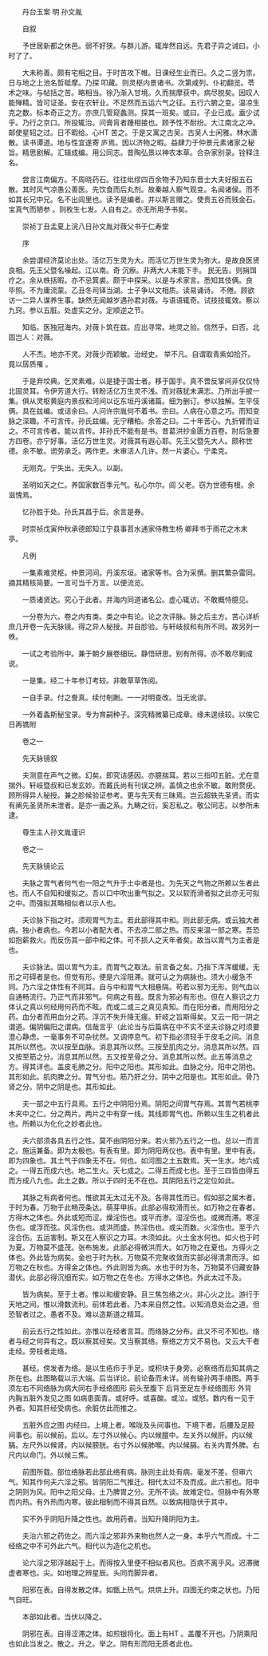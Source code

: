 <!-- { "loadSidebar": true } -->


　　丹台玉案 明 孙文胤

　　自叙

　　予世居新都之休邑。弱不好狭。与群儿游。辄岸然自远。先君子异之诫曰。小时了了。

　　大未称善。颇有宅相之目。于时苦攻下帷。日课经生业而已。久之二竖为祟。日与地之上池名哲砥摩。乃探 叩藏。则灵枢内景诸书。次第咸列。仆初翻览。苓术之味。与帖括之苦。略相当。徐乃渐入甘境。久而揣摩获中。病尽脱矣。因叹人能殚精。皆可证圣。安在农轩业。不足然而五运六气之征。五行六腑之变。温凉生克之数。标本奇正之方。亦庶几管窥蠡测。探其一班矣。或曰。子业已成。盍少试乎。乃行之京口。所投辄治。问膏肓者踵相接也。顾予性不耐纷。大江南北之冲。邮使星轺之过。日不暇给。心HT 苦之。于是又寓之古吴。古吴人士闲雅。林水潇散。读书谭道。地与性宜遂寄 庐焉。因以济物之暇。益肆力于仲景元素诸家之秘旨。精思剧解。汇辑成编。用公同志。昔陶弘景以神农本草。合杂家别录。铨释注名。

　　尝言江南偏方。不周晓药石。往往纰缪四百余物予乃知东晋士大夫好服五石散。其时风气凉愚公善医。先饮食而后丸剂。故秦越人察气观变。名闻诸侯。而不如其长兄中兄。名不出闾里也。读予是编者。并以斯言赠之。使贵五谷而贱金石。宝真气而陋参 。则枚生七发。人自有之。亦无所用予书矣。

　　崇祯丁丑孟夏上浣八日孙文胤对薇父书于仁寿堂

　　序

　　余尝谓经济莫论出处。活亿万生灵为大。而活亿万世生灵为弥大。是故良医贤良相。先王父暨名噪起。江以南。奇 沉瘵。非两大人末能下手。 民无告。则捐饵疗之。余从帙括暇。亦不忌箕裘。颇于中探采。以是与术家言。悉知其伎俩。良 毕照。不为庸流蒙。乙丑冬司铎当湖。士子争以文相质。读易诵诗。 不倦。顾欲访一二异人谋养生事。缺然无闻越岁遇孙君对薇。与语语辄奇。试技技辄效。察以九窍。参以五脏。处虚实之分。定顺逆之节。

　　知临。医独冠海内。对薇卜筑在兹。应出寻常。地灵之验。信然乎。曰否。北固岂人：对薇。

　　人不杰。地亦不灵。对薇少而颖敏。治经史。 举不凡。自谓取青紫如拾芥。竟以孱质罹 。

　　于是弃坟典。乞灵素难。以是捷于国士者。移于国手。真不啻反掌间非仅仅恃北固灵耳。令伊芳道大行。转盼活亿万生灵不浅。而对薇犹未满志。乃所出手披一集。俱从灵枢黄庭内景叔和河间以讫东垣丹溪诸篇。细为删订。参以独解。生平伎俩。具在兹编。或诘余曰。人问许宗胤何不着书。宗曰。人病在心意之巧。而知变脉之深趣。不可言传。孙氏兹编。无宁糟粕。余答之曰。二十年苦心。九折臂而证之。不可言传者。能以言传。非孙氏不能有是书。昔葛洪抄金匮方百卷。肘后急要方四卷。亦宁好事。活亿万世生灵。对薇其有遐心耶。先王父暨先大人。颇称世德。余不敏。谫劳承乏。两作吏。未审活人几许。然一片婆心。宁柔克。

　　无刚克。宁失出。无失入。以副。

　　圣明如天之仁。养国家数百季元气。私心尔尔。闾 父老。窃为世德有根。余滋愧焉。

　　忆孙胜于处。孙氏其昌于后。余言是券。

　　时崇祯戊寅仲秋承德郎知江宁县事苕水通家侍教生杨 卿拜书于雨花之木末亭。

　　凡例

　　一集素难灵枢。仲景河间。丹溪东垣。诸家等书。合为采撰。删其繁杂雷同。摘其精核简要。一言可当千万言。以便流览。

　　一质诸贤达。究心于此者。并海内同道诸名公。虚心辄访。不敢概恃臆见。

　　一分卷为六。卷之内有类。类之中有论。论之次评脉。脉之后主方。苦心详析庶几开卷一先天脉镜。得之异人秘授。并自胗验。与轩岐叔和有所不同。故另列一帙。

　　一试之考验所中。兼于朝夕展卷细玩。静悟研思。别有所得。亦不敢尽剿成说。

　　一是集。经二十年参订考较。非敢草草饰阅。

　　一自手录。付之誊真。续付剞劂。一一对明查改。当无讹谬。

　　一外着螽斯秘宝录。专为育嗣种子。深究精微纂已成章。缘未遑续较。以俟它日再镌附

　　卷之一

　　先天脉镜叙

　　夫测意在声气之微。幻矣。即究诘感因。亦臆揣耳。若以三指叩五脏。尤在意揣外。轩岐暨叔和已发玄妙。而戴氏尚有刊误之辨。盖慎之也余不敏。敢附赘疣。顾所得异人秘授。兼之胗候验证参考。更与先天有三昧焉。岂云超轶先圣贤。而实有阐先圣贤所未泄者。是亦一画之系。九畴之衍。奚忍私之。敬公同志。以参所未逮。

　　尊生主人孙文胤谨识

　　卷之一

　　先天脉镜论云

　　夫脉之胃气者何气也一阳之气升于土中者是也。为先天之气物之所赖以生者此也。而人不自知和缓拟之。吾以口中吹出重气拟之。又以软而滑者拟之此亦无可拟之中。而强拟其略相似者以示人也。

　　夫诊脉下指之时。须观胃气为主。若此部得其中和。则此部无病。或云独大者病。独小者病也。今若以小者配大者。不去凉二部之热。而反来温一部之寒。吾恐如抱薪救火。而反伤其一部中和之体。可不损人之天年者矣。故当以胃气为主者是也。

　　夫诊脉法。固以胃气为主。而胃气之取法。前言备之矣。乃指下浑浑缓缓。无形之可碍者是也。但觉有形。便是六淫阻滞。就可认之为病脉也。须大小缓急不同。乃六淫之体性有不同耳。自与中和胃气大相悬隔。苟若以邪为无形。则气血以自通畅流行。乃正气而非邪气。何病之有哉。既言为邪必有形也。但在人察识之力体认之真以何经用何药而不眩。而或二或三之真见真知。而在阳分者。而用阳分之药。血分者而用血分之药。浮沉不失升降无瘥。轩岐之旨斯得矣。又云一阳一阴之谓道。偏阴偏阳之谓病。信哉言乎（此论当与后篇病在中不实不坚夫诊脉之时须要澄心静虑。一毫事务不可杂扰然。又调停息气。初下指必须轻手于皮毛之间。消息其所以然也。次以按至血脉。消息其所以然。三按至肌肉之分。消息其所以然。四又按至筋之分。消息其所以然。五又按至骨之分。消息其所以然。此五等消息之方。得其详也。盖皮毛肺之分。阳中之阳也。其形如此。血脉之分。阳中之阴也。其形如此。肌肉脾之分。胃气分也。筋乃肝之分。阴中之阳是也。其形如此。骨乃肾之分。阴中之阴是也。其形如此。

　　夫一部之中五行具焉。五行之中阴阳分焉。阴阳之间胃气存焉。其胃气若桃李木夹中之仁。分之两片。两片之中有穿一线。其线即胃气也。所赖以生生之机者此也。所赖以为化化之妙者此也。

　　夫六部须各具五行之性。莫不由阴阳分来。若火邪乃五行之一也。总以一而言之。施运兼备。即为太极也。有表有里。即为阴阳两仪也。表中有里。里中有表。即为四象也。其土气于四象无不在。何也。如河图之土五数焉。天一生水。地六成之。一得五而成六也。地二生火。天七成之。二得五而成七也。至于三四皆由得五而方成八九也。此土之数。所以于四时无不在也。其阴阳五行之定位如此。

　　其脉之有病者何也。惟欲其无太过无不及。各得其性而已。假如部之属木者。于时为春。万物于此畅茂条达。萌芽甲拆。此部必得软滑而长。如万物之在春者。方得木之体也。外此或短而涩。燥淫伤也。或平而渗。湿淫伤也。或微而滞。寒淫伤也。或浮而弦。风淫伤也。或洪而盛。热淫伤也。或尖而数。火淫伤也。至于六淫合伤。五运害制。斯又在人察识之力耳。木须如此。火土金水何也。如火也于时为夏。万物莫不盛茂。张布施发。此部必得微洪而大。如万物之在夏也。方得火之体也。外此皆为病矣。金也于时为秋。万物莫不完聚收敛而实部必得清肃而浮。如万物之在秋也。方得金之体也。外此则皆为病。水也于时为冬。万物莫不归藏安静潜伏。此部必得沉细而实。如万物之在冬也。方得水之体也。外此太过不及。

　　皆为病矣。至于土者。惟以和缓安静。且三焦包络之火。非心火之比。游行于天地之间。惟以滑数流利。前体若此者。乃本来自然之性。以知消息处治之道。但恐智者过之。愚者不及。难以造斯道之精耳。

　　前云五行之性如此。亦惟以在经者言耳。而络脉之分布。此又不可不知也。络者与经之何异有之。既以察其经矣。又当察其络。察络之方又不易也。又云大干者走经。旁枝者走络。

　　甚经。傍发者为络。是以生疮疖于手足。或积块于身旁。必察络而后知其病之所在也。此图略载以示大端。后当详论。前论备而未详。尚有输孙两手络图。两手须左右不同络脉为病大同右手经络图形 前头至腹下 后背至足左手经络图形 外背 内胸五脏外发见之图 如病患面青。或好呼。或喜酸。或泣。或怒。数内有一见于外者。知其肝经受病也。余脏仿此而推之。

　　五脏外应之图 内经曰。上境上者。喉咙及头间事也。下境下者。后腰及足胫间事也。前以候前。后以。左寸外以候心。内以候膻中。左关外以候肝。内以候膈。左尺外以候肾。内以候膀胱。右寸外以候肺喉。内以候膈。右关内胃外脾。右尺内以命门。外以候三焦。

　　前图所载。部位络脉若此部此络有病。脉则主此处有病。毫发不差。但审六气。知其作何夫六淫之邪。皆阴阳二气推迁。相代太过不及而成。此六邪也。阳中之阴则为风。阳中之阳父母。土乃脾胃之分。无所不谈。故难定位。但脉中有外寒而内热。有外热而内寒。彼此相制而不得其自然。以致病相隐伏于其中。

　　实不外乎阴阳升降之性也。故用药者。当知升降阴阳为主。

　　夫治六邪之药佐之。而六淫之邪非外来物也然人之一身。本乎六气而成。十二经络之中不可外此六气。相代以为造化之机也。

　　论六淫之邪浮越起于上。而得按入里便不相似者风也。百病不离乎风。迟滞微虚者寒也。尖。如地理之辨星辰。头同而脚异者。

　　阳邪在表。自得发散之体。如甑上热气。烘烘上升。四图无约束之状也。乃阳气自旺。

　　本部如此者。当伏以降之。

　　阴邪在表。自得涩滞之体。如煎银将化。面上有HT 。盖覆不开也。乃阴乘阳也如此当发之。散之。升之。举之。阴有形而阳无质者此也。

